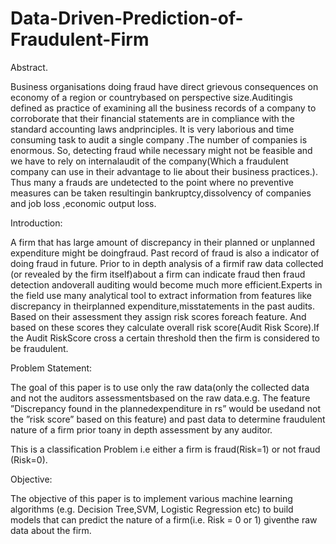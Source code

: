 # Data-Driven-Prediction-of-Fraudulent-Firm
Abstract.

Business organisations doing fraud have direct grievous consequences on economy of a region or countrybased on perspective size.Auditingis defined as practice of examining all the business records of a com­pany to corroborate that their financial statements are in compliance with the standard accounting laws andprinciples. It is very laborious and time consuming task to audit a single company .The number of compa­nies is enormous. So, detecting fraud while necessary might not be feasible and we have to rely on internalaudit of the company(Which a fraudulent company can use in their advantage to lie about their business prac­tices.). Thus many a frauds are undetected to the point where no preventive measures can be taken resultingin bankruptcy,dis­solvency of companies and job loss ,economic output loss.

Introduction:

A firm that has large amount of discrepancy in their planned or unplanned expenditure might be doingfraud. Past record of fraud is also a indicator of doing fraud in future. Prior to in depth analysis of a firmif raw data collected (or revealed by the firm itself)about a firm can indicate fraud then fraud detection andoverall auditing would become much more efficient.Experts in the field use many analytical tool to extract information from features like discrepancy in theirplanned expenditure,misstatements in the past audits. Based on their assessment they assign risk scores foreach feature. And based on these scores they calculate overall risk score(Audit Risk Score).If the Audit RiskScore cross a certain threshold then the firm is considered to be fraudulent.

Problem Statement:

The goal of this paper is to use only the raw data(only the collected data and not the auditors assessmentsbased on the raw data.e.g. The feature ”Discrepancy found in the planned­expenditure in rs” would be usedand not the ”risk score” based on this feature) and past data to determine fraudulent nature of a firm prior toany in depth assessment by any auditor.

This is a classification Problem i.e either a firm is fraud(Risk=1) or not fraud (Risk=0).

Objective:

The objective of this paper is to implement various machine learning algorithms (e.g. Decision Tree,SVM, Logistic Regression etc) to build models that can predict the nature of a firm(i.e. Risk = 0 or 1) giventhe raw data about the firm.
